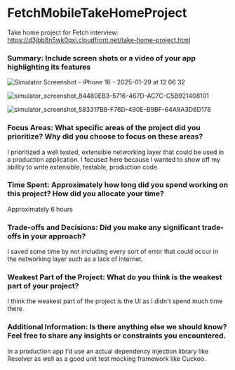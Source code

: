 # FetchMobileTakeHomeProject
Take home project for Fetch interview: https://d3jbb8n5wk0qxi.cloudfront.net/take-home-project.html

### Summary: Include screen shots or a video of your app highlighting its features

![Simulator Screenshot - iPhone 16 - 2025-01-29 at 12 06 32](https://github.com/user-attachments/assets/f0334e40-d55d-4a83-ad22-099a1f9e2083)

![simulator_screenshot_84480EB3-5716-467D-AC7C-C5B921408101](https://github.com/user-attachments/assets/78f019b2-fc60-4189-b3fa-3d65b2081599)

![simulator_screenshot_583317B8-F76D-490E-B9BF-64A9A3D6D178](https://github.com/user-attachments/assets/5b55f427-9b49-4483-b884-00fadc675eb3)


### Focus Areas: What specific areas of the project did you prioritize? Why did you choose to focus on these areas?

I prioritized a well tested, extensible networking layer that could be used in a production application. I focused here because I wanted to show off my ability to write extensible, testable, production code.

### Time Spent: Approximately how long did you spend working on this project? How did you allocate your time?

Approximately 6 hours

### Trade-offs and Decisions: Did you make any significant trade-offs in your approach?

I saved some time by not including every sort of error that could occur in the networking layer such as a lack of internet.

### Weakest Part of the Project: What do you think is the weakest part of your project?

I think the weakest part of the project is the UI as I didn't spend much time there.

### Additional Information: Is there anything else we should know? Feel free to share any insights or constraints you encountered.

In a production app I'd use an actual dependency injection library like Resolver as well as a good unit test mocking framework like Cuckoo.
